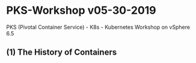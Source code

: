 # PKS-Workshop v05-30-2019
PKS (Pivotal Container Service) - K8s - Kubernetes Workshop on vSphere 6.5

## (1) The History of Containers


